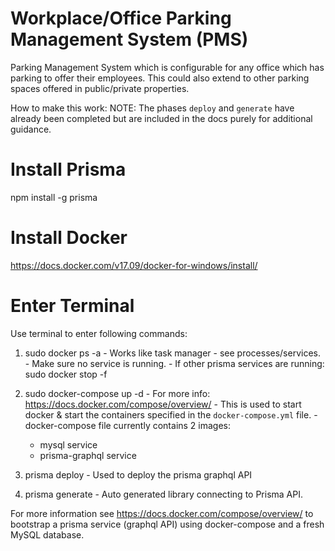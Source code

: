 # Workplace/Office Parking Management System (PMS)

Parking Management System which is configurable for any office which has parking to offer their employees.  This could also extend to other parking spaces offered in public/private properties.

How to make this work:
NOTE: The phases `deploy` and `generate` have already been completed but are included in the docs purely for additional guidance.

# Install Prisma
npm install -g prisma

# Install Docker
https://docs.docker.com/v17.09/docker-for-windows/install/

# Enter Terminal
Use terminal to enter following commands:
  1. sudo docker ps -a
    - Works like task manager - see processes/services.
    - Make sure no service is running.
    - If other prisma services are running: sudo docker stop -f <container-name>

  2. sudo docker-compose up -d
    - For more info: https://docs.docker.com/compose/overview/
    - This is used to start docker & start the containers specified in the `docker-compose.yml` file.
    - docker-compose file currently contains 2 images:
      - mysql service
      - prisma-graphql service

  3. prisma deploy
    - Used to deploy the prisma graphql API

  4. prisma generate
    - Auto generated library connecting to Prisma API.

For more information see https://docs.docker.com/compose/overview/ to bootstrap a prisma service (graphql API) using docker-compose and a fresh MySQL database.
